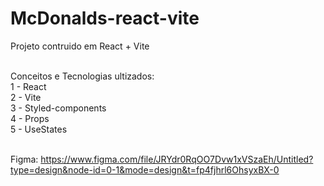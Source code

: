 # McDonalds-react-vite
Projeto contruido em React + Vite </br> </br>

Conceitos e Tecnologias ultizados: </br>
1 - React </br>
2 - Vite </br>
3 - Styled-components </br>
4 - Props </br>
5 - UseStates </br> </br>

Figma: https://www.figma.com/file/JRYdr0RqOO7Dvw1xVSzaEh/Untitled?type=design&node-id=0-1&mode=design&t=fp4fjhrl6OhsyxBX-0

